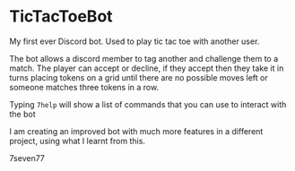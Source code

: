 # TicTacToeBot
My first ever Discord bot. Used to play tic tac toe with another user.

The bot allows a discord member to tag another and challenge them to a match. The player can accept or decline, if they accept then they take it in turns placing tokens on a grid until there are no possible moves left or someone matches three tokens in a row.

Typing ```7help``` will show a list of commands that you can use to interact with the bot

I am creating an improved bot with much more features in a different project, using what I learnt from this.

7seven77
